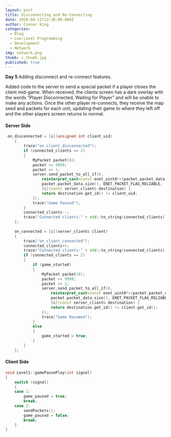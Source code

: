 ```yaml
---
layout: post
title: Disconnecting and Re-Connecting
date: 2018-04-11T13:30:00.000Z
author: Connor King
categories:
  - Blog
  - Low-Level Programming
  - Development
  - Network
img: network.png
thumb: c_thumb.jpg
published: true
---
```


<b>Day 5 </b>Adding disconnect and re-connect features.<!--more-->

Added code to the server to send a special packet if a player closes the client mid-game. When received, the clients screen has a dark overlay with the words “Player Disconnected, Waiting for Player” and will be unable to make any actions. Once the other player re-connects, they receive the map seed and packets for each unit, updating their game to where they left off and the other players screen returns to normal.

#### Server Side
```C++
 on_disconnected = [&](unsigned int client_uid)
	{
		trace("on_client_disconnected");
		if (connected_clients == 2)
		{
			MyPacket packet(8);
			packet << 9999;
			packet << 1;
			server.send_packet_to_all_if(0,
				reinterpret_cast<const enet_uint8*>(packet.packet_data.data()),
				packet.packet_data.size(), ENET_PACKET_FLAG_RELIABLE,
				[&](const server_client& destination) {
				return destination.get_id() != client_uid;
			});
			trace("Game Paused");
		}
		connected_clients--;
		trace("Connected clients:" + std::to_string(connected_clients));
	};
	
	on_connected = [&](server_client& client)
	{
		trace("on_client_connected");
		connected_clients++;
		trace("Connected clients:" + std::to_string(connected_clients));
		if (connected_clients == 2)
		{
			if (game_started)
			{
				MyPacket packet(8);
				packet << 9999;
				packet << 2;
				server.send_packet_to_all_if(0,
					reinterpret_cast<const enet_uint8*>(packet.packet_data.data()),
					packet.packet_data.size(), ENET_PACKET_FLAG_RELIABLE,
					[&](const server_client& destination) {
					return destination.get_id() != client.get_id();
				});
				trace("Game Resumed");
			}
			else
			{
				game_started = true;
			}
		}
	};
```

#### Client Side
```C++
void Level1::gamePausePlay(int signal)
{
	switch (signal)
	{
	case 1:
		game_paused = true;
		break;
	case 2:
		sendPackets();
		game_paused = false;
		break;
	}
}
```
